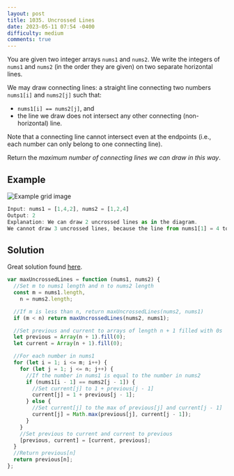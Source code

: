 ```yaml
---
layout: post
title: 1035. Uncrossed Lines
date: 2023-05-11 07:54 -0400
difficulty: medium
comments: true
---
```


You are given two integer arrays `nums1` and `nums2`. We write the integers of `nums1` and `nums2` (in the order they are given) on two separate horizontal lines.

We may draw connecting lines: a straight line connecting two numbers `nums1[i]` and `nums2[j]` such that:

- `nums1[i] == nums2[j]`, and
- the line we draw does not intersect any other connecting (non-horizontal) line.

Note that a connecting line cannot intersect even at the endpoints (i.e., each number can only belong to one connecting line).

Return the _maximum number of connecting lines we can draw in this way_.

## Example

<img src="{{ site.baseurl }}/assets/images/may-11.png" alt="Example grid image"  style="max-width:300px" />

```javascript
Input: nums1 = [1,4,2], nums2 = [1,2,4]
Output: 2
Explanation: We can draw 2 uncrossed lines as in the diagram.
We cannot draw 3 uncrossed lines, because the line from nums1[1] = 4 to nums2[2] = 4 will intersect the line from nums1[2]=2 to nums2[1]=2.
```

## Solution

Great solution found [here](https://leetcode.com/problems/uncrossed-lines/solutions/1566234/javascript-dp-solution-with-space-optimization-beats-100/?orderBy=most_votes&languageTags=javascript).

```javascript
var maxUncrossedLines = function (nums1, nums2) {
  //Set m to nums1 length and n to nums2 length
  const m = nums1.length,
    n = nums2.length;

  //If m is less than n, return maxUncrossedLines(nums2, nums1)
  if (m < n) return maxUncrossedLines(nums2, nums1);

  //Set previous and current to arrays of length n + 1 filled with 0s
  let previous = Array(n + 1).fill(0);
  let current = Array(n + 1).fill(0);

  //For each number in nums1
  for (let i = 1; i <= m; i++) {
    for (let j = 1; j <= n; j++) {
      //If the number in nums1 is equal to the number in nums2
      if (nums1[i - 1] == nums2[j - 1]) {
        //Set current[j] to 1 + previous[j - 1]
        current[j] = 1 + previous[j - 1];
      } else {
        //Set current[j] to the max of previous[j] and current[j - 1]
        current[j] = Math.max(previous[j], current[j - 1]);
      }
    }
    //Set previous to current and current to previous
    [previous, current] = [current, previous];
  }
  //Return previous[n]
  return previous[n];
};
```
